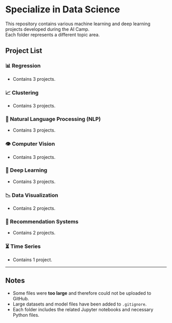 # Specialize in Data Science

This repository contains various machine learning and deep learning projects developed during the AI Camp.  
Each folder represents a different topic area.

## Project List

### 📊 Regression
- Contains 3 projects.

### 📈 Clustering
- Contains 3 projects.

### 🧠 Natural Language Processing (NLP)
- Contains 3 projects.

### 👁️ Computer Vision
- Contains 3 projects.

### 🤖 Deep Learning
- Contains 3 projects.

### 📉 Data Visualization
- Contains 2 projects.

### 🎯 Recommendation Systems
- Contains 2 projects.

### ⏳ Time Series
- Contains 1 project.

---

## Notes
- Some files were **too large** and therefore could not be uploaded to GitHub.  
- Large datasets and model files have been added to `.gitignore`.  
- Each folder includes the related Jupyter notebooks and necessary Python files.
